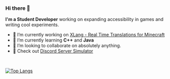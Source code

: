 ### Hi there 👋


**I'm a Student Developer** working on expanding accessibility in games and writing cool experiments.

- 🔭 I’m currently working on [XLang - Real Time Translations for Minecraft](https://github.com/olijeffers0n/XLang)
- 🌱 I’m currently learning **C++** and **Java**
- 👯 I’m looking to collaborate on absolutely anything.
- 🤖 Check out [Discord Server Simulator](https://discord.gg/utmeHgk7Fd)

<br>

[![Top Langs](https://github-readme-stats.vercel.app/api/top-langs/?username=Brazil-0034&theme=onedark&layout=compact)](https://github.com/anuraghazra/github-readme-stats)
